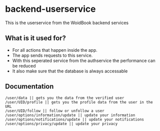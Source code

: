 # backend-userservice
This is the userservice from the WoidBook backend services

## What is it used for?
- For all actions that happen inside the app.
- The app sends requests to this service.
- With this seperated service from the authservice the performance can be reduced
- It also make sure that the database is always accessable

## Documentation
``` 
/user/data || gets you the data from the verified user
/user/UID/profile || gets you the profile data from the user in the URL 
/user/UID/follow || follow or unfollow a user
/user/options/information/update || update your information
/user/options/notifications/update || update your notifications
/user/options/privacy/update || update your privacy
```